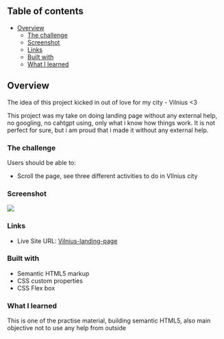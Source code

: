 ## Table of contents

- [Overview](#overview)
  - [The challenge](#the-challenge)
  - [Screenshot](#screenshot)
  - [Links](#links)
  - [Built with](#built-with)
  - [What I learned](#what-i-learned)

## Overview

The idea of this project kicked in out of love for my city - Vilnius <3

This project was my take on doing landing page without any external help, no googling, no cahtgpt using, only what i know how things work.
It is not perfect for sure, but i am proud that i made it without any external help.

### The challenge

Users should be able to:

- Scroll the page, see three different activities to do in VIlnius city

### Screenshot

![](./Images/screenshot.png)

### Links

- Live Site URL: [Vilnius-landing-page](https://vilniushometown-landing-page.netlify.app)

### Built with

- Semantic HTML5 markup
- CSS custom properties
- CSS Flex box

### What I learned

This is one of the practise material, building semantic HTML5, also main objective not to use any help from outside
